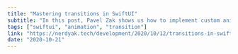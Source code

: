 ```yaml
---
title: "Mastering transitions in SwiftUI"
subtitle: "In this post, Pavel Zak shows us how to implement custom animation transitions in SwiftUI. As Pavel says, transitions play a vital role in the user experience of an app, and the examples he provides are great starting points for implementing our own transitions."
tags: ["swiftui", "animation", "transition"]
link: "https://nerdyak.tech/development/2020/10/12/transitions-in-swiftui.html"
date: "2020-10-21"
---
```

